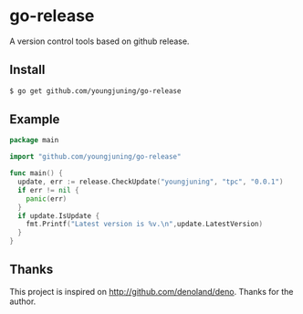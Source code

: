 # go-release

A version control tools based on github release.

## Install

```sh
$ go get github.com/youngjuning/go-release
```

## Example

```go
package main

import "github.com/youngjuning/go-release"

func main() {
  update, err := release.CheckUpdate("youngjuning", "tpc", "0.0.1")
  if err != nil {
    panic(err)
  }
  if update.IsUpdate {
    fmt.Printf("Latest version is %v.\n",update.LatestVersion)
  }
}
```

## Thanks

This project is inspired on http://github.com/denoland/deno. Thanks for the author.
